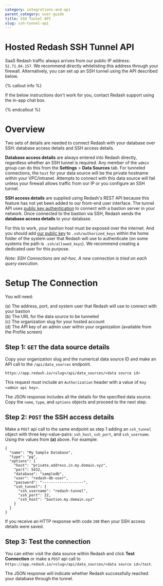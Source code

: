```yaml
---
category: integrations-and-api
parent_category: user-guide
title: SSH Tunnel API
slug: ssh-tunnel-api
---
```


# Hosted Redash SSH Tunnel API

SaaS Redash traffic always arrives from our public IP address: `52.71.84.157`.
We recommend directly whitelisting this address through your firewall.
Alternatively, you can set up an SSH tunnel using the API described below.

{% callout info %}

If the below instructions don't work for you, contact Redash support using the
in-app chat box.

{% endcallout %}

# Overview

Two sets of details are needed to connect Redash with your database over SSH:
database access details and SSH access details.

**Database access details** are always entered into Redash directly, regardless
whether an SSH tunnel is required. Any member of the `admin` group can do this
from the **Settings** > **Data Sources** tab. For tunneled connections, the
`host` for your data source will be the private hostname _within_ your
VPC/intranet. Attempts to connect with this data source will fail unless your
firewall allows traffic from our IP or you configure an SSH tunnel.

**SSH access details** are supplied using Redash's REST API because this feature
has not yet been added to our front-end user interface. The tunnel API uses
[public key authentication](https://tools.ietf.org/html/rfc4716) to connect with
a bastion server in your network. Once connected to the bastion via SSH, Redash
sends the **database access details** to your database.

For this to work, your bastion host must be exposed over the internet. And you
should add [our public key](https://arikfr.keybase.pub/redash_ssh_key.pub) to
`.ssh/authorized_keys` within the home folder of the system user that Redash
will use to authenticate (on some systems the path is `.ssh/allowed_keys`). We
recommend creating a dedicated user for this purpose.

_Note: SSH Connections are ad-hoc. A new connection is tried on each query
execution._

# Setup The Connection

You will need:

(a) The address, port, and system user that Redash will use to connect with your
bastion  
(b) The URL for the data source to be tunneled  
(c) The organization slug for your hosted account  
(d) The API key of an admin user within your organization (available from the
Profile screen)

## Step 1: `GET` the data source details

Copy your organization slug and the numerical data source ID and make an API
call to the `/api/data_sources` endpoint.

`https://app.redash.io/<slug>/api/data_sources/<data source id>`

This request must include an `Authorization` header with a value of
`Key <admin api key>`.

The JSON response includes all the details for the specified data source. Copy
the `name`, `type`, and `options` objects and proceed to the next step.

## Step 2: `POST` the SSH access details

Make a `POST` api call to the same endpoint as step 1 adding an `ssh_tunnel`
object with three key-value-pairs: `ssh_host`, `ssh_port`, and `ssh_username`.
Using the values from **(a)** above. For example:

    {
      "name": "My Sample Database",
      "type": "pg",
      "options": {
        "host": "private.address.in.my.domain.xyz",
        "port": 5432,
        "database": "sampledb",
        "user": "redash-db-user",
        "password": "-------------------",
        "ssh_tunnel": {
          "ssh_username": "redash-tunnel",
          "ssh_port": 22,
          "ssh_host": "bastion.my.domain.xyz"
        }
      }
    }

If you receive an HTTP response with code `200` then your SSH access details
were saved.

## Step 3: Test the connection

You can either visit the data source within Redash and click **Test Connection**
or make a `POST` api call to
`https://app.redash.io/<slug>/api/data_sources/<data source id>/test`.

The JSON response will indicate whether Redash successfully reached your
database through the tunnel.

